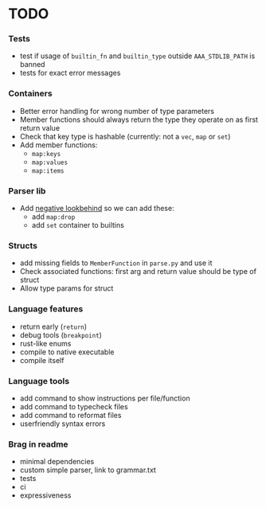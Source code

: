 # TODO

### Tests
- test if usage of `builtin_fn` and `builtin_type` outside `AAA_STDLIB_PATH` is banned
- tests for exact error messages

### Containers
- Better error handling for wrong number of type parameters
- Member functions should always return the type they operate on as first return value
- Check that key type is hashable (currently: not a `vec`, `map` or `set`)
- Add member functions:
    - `map:keys`
    - `map:values`
    - `map:items`

### Parser lib
- Add [negative lookbehind](https://stackoverflow.com/a/9306228) so we can add these:
    - add `map:drop`
    - add `set` container to builtins

### Structs
- add missing fields to `MemberFunction` in `parse.py` and use it
- Check associated functions: first arg and return value should be type of struct
- Allow type params for struct

### Language features
- return early (`return`)
- debug tools (`breakpoint`)
- rust-like enums
- compile to native executable
- compile itself

### Language tools
- add command to show instructions per file/function
- add command to typecheck files
- add command to reformat files
- userfriendly syntax errors

### Brag in readme
- minimal dependencies
- custom simple parser, link to grammar.txt
- tests
- ci
- expressiveness
